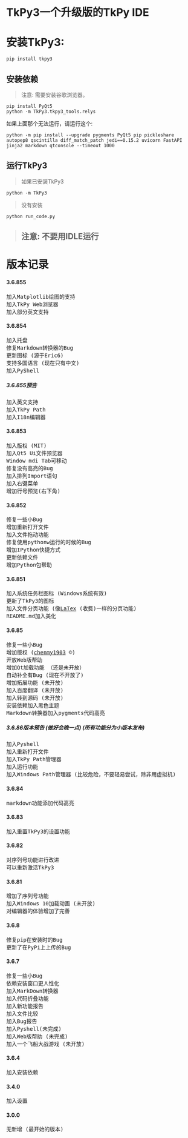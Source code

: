 # TkPy3一个升级版的TkPy IDE
# 安装TkPy3:
```
pip install tkpy3
```

## 安装依赖

>注意: 需要安装谷歌浏览器。
```
pip install PyQt5
python -m TkPy3.tkpy3_tools.relys
```
如果上面那个无法运行，请运行这个:
```
python -m pip install --upgrade pygments PyQt5 pip pickleshare autopep8 qscintilla diff_match_patch jedi==0.15.2 uvicorn FastAPI jinja2 markdown qtconsole --timeout 1000
```
## 运行TkPy3
> 如果已安装TkPy3
```
python -m TkPy3
```

> 没有安装
```
python run_code.py
```
> ## 注意: 不要用IDLE运行

# 版本记录
#### 3.6.855
<pre>
加入Matplotlib绘图的支持
加入TkPy Web浏览器
加入部分英文支持
</pre>
#### 3.6.854
<pre>
加入托盘
修复Markdown转换器的Bug
更新图标 (源于Eric6)
支持多国语言 (现在只有中文)
加入PyShell
</pre>
##### 3.6.855预告
<pre>
加入英文支持
加入TkPy Path
加入I18n编辑器
</pre>
#### 3.6.853
<pre>
加入版权 (MIT)
加入Qt5 Ui文件预览器
Window mdi Tab可移动
修复没有高亮的Bug
加入排列Import语句
加入右键菜单
增加行号预览(右下角)
</pre>
#### 3.6.852
<pre>
修复一些小Bug
增加重新打开文件
加入文件拖动功能
修复使用pythonw运行的时候的Bug
增加IPython快捷方式
更新依赖文件
增加Python包帮助
</pre>
#### 3.6.851
<pre>
加入系统任务栏图标 (Windows系统有效)
更新了TkPy3的图标
加入文件分页功能 (像<a href="https://www.latex-project.org/">LaTex</a> (收费)一样的分页功能)
README.md加入美化
</pre>
#### 3.6.85
<pre>
修复一些小Bug
增加版权 (<a href="https://github.com/chenmy1903">chenmy1903</a> ©)
开放Web版帮助
增加Qt加载功能 （还是未开放）
自动补全有Bug (现在不开放了)
增加拓展功能 (未开放)
加入百度翻译 (未开放)
加入转到源码 (未开放)
安装依赖加入黑色主题
Markdown转换器加入pygments代码高亮
</pre>
##### 3.6.86版本预告 (做好会晚一点) (所有功能分为小版本发布)
<pre>
加入Pyshell
加入重新打开文件
加入TkPy Path管理器
加入运行功能
加入Windows Path管理器 (比较危险，不要轻易尝试，除非用虚拟机)
</pre>
#### 3.6.84
<pre>
markdown功能添加代码高亮
</pre>
#### 3.6.83
<pre>
加入重置TkPy3的设置功能
</pre>
#### 3.6.82
<pre>
对序列号功能进行改进
可以重新激活TkPy3
</pre>
#### 3.6.81
<pre>
增加了序列号功能
加入Windows 10加载动画 (未开放)
对编辑器的体验增加了完善
</pre>
#### 3.6.8
<pre>
修复pip在安装时的Bug
更新了在PyPi上上传的Bug
</pre>
#### 3.6.7
<pre>
修复一些小Bug
依赖安装窗口更人性化
加入MarkDown转换器
加入代码折叠功能
加入新功能报告
加入文件比较
加入Bug报告
加入Pyshell(未完成)
加入Web版帮助 (未完成)
加入一个飞船大战游戏 (未开放)
</pre>
#### 3.6.4
<pre>
加入安装依赖
</pre>
#### 3.4.0
<pre>
加入设置
</pre>
#### 3.0.0
<pre>
无新增 (最开始的版本)
</pre>
